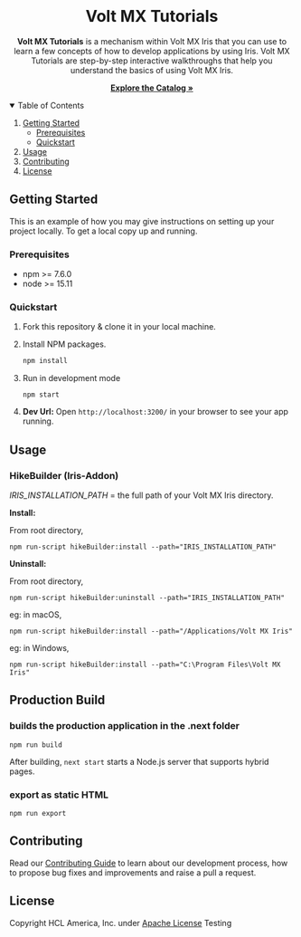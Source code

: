 
<br />
<p align="center">
  <h1 align="center">Volt MX Tutorials</h1>
  <p align="center">
   <b>Volt MX Tutorials</b> is a mechanism within Volt MX Iris that you can use to learn a few concepts of how to develop applications by using Iris. Volt MX Tutorials are step-by-step interactive walkthroughs that help you understand the basics of using Volt MX Iris.
  <br />
  </p>
  <p align="center"><a href="https://opensource.hcltechsw.com/volt-mx-tutorials/hikes"><strong>Explore the Catalog »</strong></a></p>
</p>

<!-- TABLE OF CONTENTS -->
<details open="open">
  <summary>Table of Contents</summary>
  <ol>
    <li>
      <a href="#getting-started">Getting Started</a>
      <ul>
        <li><a href="#prerequisites">Prerequisites</a></li>
        <li><a href="#quickstart">Quickstart</a></li>
      </ul>
    </li>
    <li><a href="#usage">Usage</a></li> 
    <li><a href="#contributing">Contributing</a></li>
    <li><a href="#license">License</a></li>
  </ol>
</details>

<!-- GETTING STARTED -->
## Getting Started

This is an example of how you may give instructions on setting up your project locally.
To get a local copy up and running.

### Prerequisites

* npm >= 7.6.0
* node >= 15.11

### Quickstart

1. Fork this repository & clone it in your local machine.
2. Install NPM packages.
   ```sh
   npm install
   ```
4. Run in development mode
   ```
   npm start
   ```

5. **Dev Url:**  Open `http://localhost:3200/` in your browser to see your app running.

<!-- USAGE EXAMPLES -->
## Usage

### HikeBuilder (Iris-Addon)

_IRIS_INSTALLATION_PATH_ =  the full path of your Volt MX Iris directory.

**Install:**

From root directory,

```node
npm run-script hikeBuilder:install --path="IRIS_INSTALLATION_PATH"
```

**Uninstall:**

From root directory,
```node
npm run-script hikeBuilder:uninstall --path="IRIS_INSTALLATION_PATH"
```
eg: in macOS,
```node
npm run-script hikeBuilder:install --path="/Applications/Volt MX Iris"
```

eg: in Windows,

```node
npm run-script hikeBuilder:install --path="C:\Program Files\Volt MX Iris"
```

## Production Build
  ###  builds the production application in the .next folder

```node
npm run build
```
After building, `next start` starts a Node.js server that supports hybrid pages.

  ### export as static HTML
```node
npm run export
```


<!-- CONTRIBUTING -->
## Contributing

Read our [Contributing Guide](/.github/CONTRIBUTING.md) to learn about our development process,  how to propose bug fixes and improvements and raise a pull a request.


<!-- LICENSE -->
## License

Copyright HCL America, Inc. under [Apache License](/LICENSE) Testing

